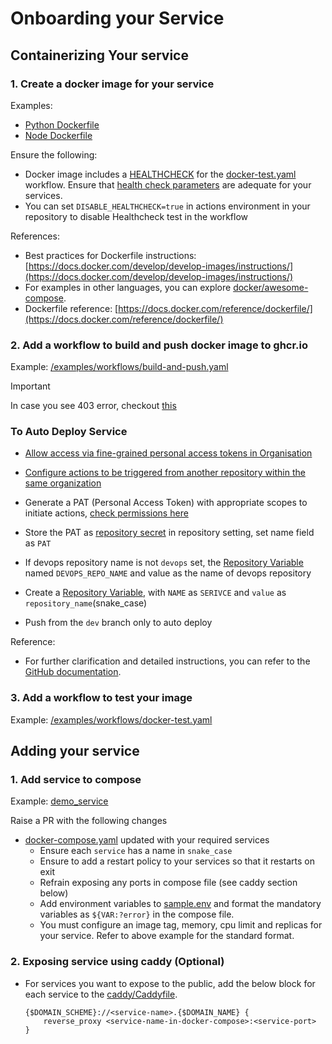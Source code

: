 # Onboarding your Service

## Containerizing Your service

### 1. Create a docker image for your service 

Examples:
 - [Python Dockerfile](../examples/dockerfiles/python.Dockerfile)
 - [Node Dockerfile](../examples/dockerfiles/node.Dockerfile)

Ensure the following:
 - Docker image includes a [HEALTHCHECK](https://docs.docker.com/reference/dockerfile/#healthcheck) for the [docker-test.yaml](./examples/workflows/docker-test.yaml) workflow. Ensure that [health check parameters](https://docs.docker.com/reference/dockerfile/#healthcheck) are adequate for your services.
- You can set `DISABLE_HEALTHCHECK=true` in actions environment in your repository to disable Healthcheck test in the workflow

References:

 - Best practices for Dockerfile instructions: [https://docs.docker.com/develop/develop-images/instructions/](https://docs.docker.com/develop/develop-images/instructions/)
 - For examples in other languages, you can explore [docker/awesome-compose](https://github.com/docker/awesome-compose).
 - Dockerfile reference: [https://docs.docker.com/reference/dockerfile/](https://docs.docker.com/reference/dockerfile/)

 

### 2. Add a workflow to build and push docker image to ghcr.io
Example: [/examples/workflows/build-and-push.yaml](../examples/workflows/build-and-push.yaml)

> [!IMPORTANT]  
> In case you see 403 error, checkout [this](https://docs.github.com/en/packages/learn-github-packages/configuring-a-packages-access-control-and-visibility#github-actions-access-for-packages-scoped-to-organizations)

### To Auto Deploy Service
- [Allow access via fine-grained personal access tokens in Organisation](https://docs.github.com/en/organizations/managing-programmatic-access-to-your-organization/setting-a-personal-access-token-policy-for-your-organization#restricting-access-by-fine-grained-personal-access-tokens)
- [Configure actions to be triggered from another repository within the same organization](https://docs.github.com/en/repositories/managing-your-repositorys-settings-and-features/enabling-features-for-your-repository/managing-github-actions-settings-for-a-repository#allowing-access-to-components-in-a-private-repository)
- Generate a PAT (Personal Access Token) with appropriate scopes to initiate actions, [check permissions here](https://docs.github.com/en/rest/repos/repos?apiVersion=2022-11-28#create-a-repository-dispatch-event)
- Store the PAT as [repository secret](https://docs.github.com/en/actions/security-guides/using-secrets-in-github-actions#creating-secrets-for-a-repository) in repository setting, set name field as `PAT` 
- If devops repository name is not `devops` set, the [Repository Variable](https://docs.github.com/en/actions/learn-github-actions/variables#creating-configuration-variables-for-a-repository) named `DEVOPS_REPO_NAME` and value as the name of devops repository
- Create a [Repository Variable](https://docs.github.com/en/actions/learn-github-actions/variables#creating-configuration-variables-for-a-repository), with `NAME` as `SERIVCE` and `value` as `repository_name`(snake_case) 

- Push from the `dev` branch only to auto deploy

Reference:
- For further clarification and detailed instructions, you can refer to the  [GitHub documentation](https://docs.github.com/en/actions/publishing-packages/publishing-docker-images#publishing-images-to-github-packages).

### 3. Add a workflow to test your image
Example:  [/examples/workflows/docker-test.yaml](../examples/workflows/docker-test.yaml)


## Adding your service

### 1. Add service to compose
Example: [demo_service](../examples/docker-compose.yml)

Raise a PR with the following changes
- [docker-compose.yaml](../docker-compose.yaml) updated with your required services
  - Ensure each `service` has a name in `snake_case`
  - Ensure to add a restart policy to your services so that it restarts on exit
  - Refrain exposing any ports in compose file (see caddy section below)
  - Add environment variables to [sample.env](../sample.env) and format the mandatory variables as `${VAR:?error}` in the compose file.
  - You must configure an image tag, memory, cpu limit and replicas for your service. Refer to above example for the standard format.
   

### 2. Exposing service using caddy (Optional)

- For services you want to expose to the public, add the below block for each service to the [caddy/Caddyfile](../caddy/Caddyfile). 

    ```shell
    {$DOMAIN_SCHEME}://<service-name>.{$DOMAIN_NAME} {
        reverse_proxy <service-name-in-docker-compose>:<service-port>
    }
    ```
